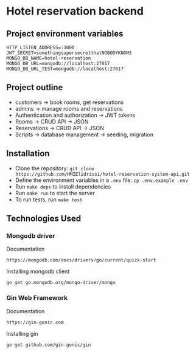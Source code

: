 # Hotel reservation backend

## Project environment variables
```
HTTP_LISTEN_ADDRESS=:3000
JWT_SECRET=somethingsupersecretthatNOBODYKNOWS
MONGO_DB_NAME=hotel-reservation
MONGO_DB_URL=mongodb://localhost:27017
MONGO_DB_URL_TEST=mongodb://localhost:27017
```

## Project outline
- customers -> book rooms, get reservations
- admins -> manage rooms and reservations
- Authentication and authorization -> JWT tokens
- Rooms -> CRUD API -> JSON
- Reservations -> CRUD API -> JSON
- Scripts -> database management -> seeding, migration

## Installation

- Clone the repository: `git clone https://github.com/HMZElidrissi/hotel-reservation-system-api.git`
- Define the environment variables in a `.env` file: `cp .env.example .env`
- Run `make deps` to install dependencies
- Run `make run` to start the server
- To run tests, run `make test`

## Technologies Used
### Mongodb driver
Documentation
```
https://mongodb.com/docs/drivers/go/current/quick-start
```

Installing mongodb client
```
go get go.mongodb.org/mongo-driver/mongo
```

### Gin Web Framework
Documentation
```
https://gin-gonic.com
```

Installing gin
```
go get github.com/gin-gonic/gin
```
